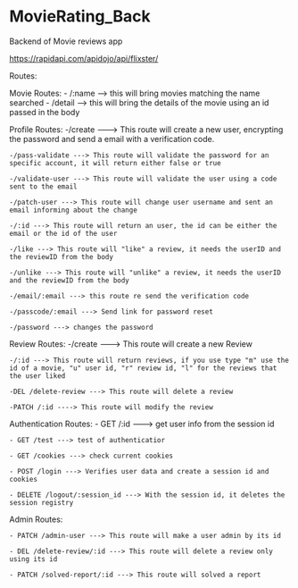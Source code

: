 # MovieRating_Back
Backend of Movie reviews app

https://rapidapi.com/apidojo/api/flixster/

Routes:

Movie Routes:
    - /:name --> this will bring movies matching the name searched
    - /detail --> this will bring the details of the movie using an id passed in the body


Profile Routes:
    -/create ---> This route will create a new user, encrypting the password and send a email with a verification code.

    -/pass-validate ---> This route will validate the password for an specific account, it will return either false or true
    
    -/validate-user ---> This route will validate the user using a code sent to the email

    -/patch-user ---> This route will change user username and sent an email informing about the change

    -/:id ---> This route will return an user, the id can be either the email or the id of the user

    -/like ---> This route will "like" a review, it needs the userID and the reviewID from the body

    -/unlike ---> This route will "unlike" a review, it needs the userID and the reviewID from the body

    -/email/:email ---> this route re send the verification code

    -/passcode/:email ---> Send link for password reset

    -/password ---> changes the password
 
Review Routes:
    -/create ---> This route will create a new Review

    -/:id ---> This route will return reviews, if you use type "m" use the id of a movie, "u" user id, "r" review id, "l" for the reviews that the user liked
    
    -DEL /delete-review ---> This route will delete a review

    -PATCH /:id ----> This route will modify the review

Authentication Routes: 
    - GET /:id ---> get user info from the session id

    - GET /test ---> test of authenticatior

    - GET /cookies ---> check current cookies

    - POST /login ---> Verifies user data and create a session id and cookies

    - DELETE /logout/:session_id ---> With the session id, it deletes the session registry


Admin Routes:

    - PATCH /admin-user ---> This route will make a user admin by its id

    - DEL /delete-review/:id ---> This route will delete a review only using its id

    - PATCH /solved-report/:id ---> This route will solved a report

    